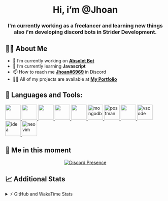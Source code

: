 <h1 align="center">Hi, i’m @Jhoan</h1>
<h3 align="center">I'm currently working as a freelancer and learning new things also i'm developing discord bots in Strider Development.</h3>

## 🙋‍♂️ About Me

- 🔭 I’m currently working on **[Absolet Bot](https://strider.cloud)**
- 🌱 I’m currently learning **Javascript**
- 📫 How to reach me **[Jhoan#6969](https://jhoan.monster/)** in Discord
- 👨‍💻 All of my projects are available at **[My Portfolio](https://jhoan.monster)**

## 🚀 Languages and Tools:
<p align="left"> 
    <a href="https://developer.mozilla.org/en-US/docs/Web/JavaScript" target="_blank"> <img src="https://img.icons8.com/color/48/000000/javascript.png" width="48" height="48"/> </a> 
    <a href="https://www.w3.org/html/" target="_blank"> <img src="https://img.icons8.com/color/48/000000/html-5.png" width="48" height="48"/> </a> 
    <a href="https://www.w3schools.com/css/" target="_blank"> <img src="https://img.icons8.com/color/48/000000/css3.png" width="48" height="48"/> </a> 
    <a href="https://getbootstrap.com" target="_blank"> <img src="https://img.icons8.com/color/48/000000/bootstrap.png" width="48" height="48"/> </a> 
    <a href="https://nodejs.org" target="_blank"> <img src="https://i.imgur.com/XX8lvL7.png" width="48" height="48"/> </a> 
    <a href="https://www.mongodb.com/" target="_blank"> <img src="https://i.imgur.com/nRtS3AN.png" alt="mongodb" width="48" height="48"/> </a> 
    <a href="https://postman.com" target="_blank"> <img src="https://www.vectorlogo.zone/logos/getpostman/getpostman-icon.svg" alt="postman" width="48" height="48"/> </a>   
    <a href="https://git-scm.com/" target="_blank"> <img src="https://img.icons8.com/color/48/000000/git.png" width="48" height="48"/> </a> 
    <a href="https://code.visualstudio.com" target="_blank" > <img src="https://upload.wikimedia.org/wikipedia/commons/thumb/9/9a/Visual_Studio_Code_1.35_icon.svg/2048px-Visual_Studio_Code_1.35_icon.svg.png" alt="vscode" width="48" height="48"> </a>
    <a href="https://www.jetbrains.com/es-es/idea/" target="_blank" > <img src="https://resources.jetbrains.com/storage/products/intellij-idea/img/meta/intellij-idea_logo_300x300.png" alt="idea" width="48" height="48"> </a>
    <a href="https://neovim.io" target="_blank"> <img src="https://icons.iconarchive.com/icons/papirus-team/papirus-apps/512/nvim-icon.png" alt="neovim" width="48" height="48"/> </a>
</p>
  
## 👤 Me in this moment
<p align="center">
    <a href="https://discord.com/users/852617426591154177" target="_blank" rel="nofollow">
        <img src="https://lanyard-profile-readme.vercel.app/api/852617426591154177?idleMessage=Probably%20coding%20Absolet..." alt="Discord Presence" align="center">
    </a>
</p>

## 📈 Additional Stats
<details>
    <summary>⚡ GitHub and WakaTime Stats</summary>
    <br/>

<!--START_SECTION:waka-->
![Code Time](http://img.shields.io/badge/Code%20Time-205%20hrs%2022%20mins-blue)

**🐱 My GitHub Data** 

> 🏆 573 Contributions in the Year 2022
 > 
> 📦 45.8 kB Used in GitHub's Storage 
 > 
> 💼 Opted to Hire
 > 
> 📜 4 Public Repositories 
 > 
> 🔑 18 Private Repositories  
 > 
**I'm an Early 🐤** 

```text
🌞 Morning    54 commits     ██░░░░░░░░░░░░░░░░░░░░░░░   9.76% 
🌆 Daytime    232 commits    ██████████░░░░░░░░░░░░░░░   41.95% 
🌃 Evening    233 commits    ██████████░░░░░░░░░░░░░░░   42.13% 
🌙 Night      34 commits     █░░░░░░░░░░░░░░░░░░░░░░░░   6.15%

```
📅 **I'm Most Productive on Saturday** 

```text
Monday       73 commits     ███░░░░░░░░░░░░░░░░░░░░░░   13.2% 
Tuesday      92 commits     ████░░░░░░░░░░░░░░░░░░░░░   16.64% 
Wednesday    93 commits     ████░░░░░░░░░░░░░░░░░░░░░   16.82% 
Thursday     44 commits     ██░░░░░░░░░░░░░░░░░░░░░░░   7.96% 
Friday       65 commits     ███░░░░░░░░░░░░░░░░░░░░░░   11.75% 
Saturday     115 commits    █████░░░░░░░░░░░░░░░░░░░░   20.8% 
Sunday       71 commits     ███░░░░░░░░░░░░░░░░░░░░░░   12.84%

```


📊 **This Week I Spent My Time On** 

```text
⌚︎ Time Zone: America/Bogota

💬 Programming Languages: 
JavaScript               17 hrs 35 mins      █████████████████░░░░░░░░   67.96% 
Markdown                 4 hrs 47 mins       ████░░░░░░░░░░░░░░░░░░░░░   18.53% 
JSON                     1 hr 21 mins        █░░░░░░░░░░░░░░░░░░░░░░░░   5.22% 
YAML                     34 mins             ░░░░░░░░░░░░░░░░░░░░░░░░░   2.2% 
Text                     29 mins             ░░░░░░░░░░░░░░░░░░░░░░░░░   1.92%

🔥 Editors: 
VS Code                  25 hrs 46 mins      █████████████████████████   99.54% 
Neovim                   7 mins              ░░░░░░░░░░░░░░░░░░░░░░░░░   0.46%

🐱‍💻 Projects: 
absolet-guide            9 hrs 4 mins        ████████░░░░░░░░░░░░░░░░░   35.08% 
Strider-System           5 hrs 13 mins       █████░░░░░░░░░░░░░░░░░░░░   20.21% 
Fium Web                 3 hrs 51 mins       ███░░░░░░░░░░░░░░░░░░░░░░   14.92% 
sms-script               1 hr 54 mins        █░░░░░░░░░░░░░░░░░░░░░░░░   7.36% 
Cloudly                  1 hr 35 mins        █░░░░░░░░░░░░░░░░░░░░░░░░   6.16%

💻 Operating System: 
Linux                    25 hrs 53 mins      █████████████████████████   100.0%

```

**I Mostly Code in JavaScript** 

```text
JavaScript               13 repos            █████████████████░░░░░░░░   68.42% 
Java                     2 repos             ██░░░░░░░░░░░░░░░░░░░░░░░   10.53% 
SCSS                     1 repo              █░░░░░░░░░░░░░░░░░░░░░░░░   5.26% 
TypeScript               1 repo              █░░░░░░░░░░░░░░░░░░░░░░░░   5.26% 
Shell                    1 repo              █░░░░░░░░░░░░░░░░░░░░░░░░   5.26%

```



 Last Updated on 15/06/2022 22:13:33 UTC
<!--END_SECTION:waka-->
</details>

